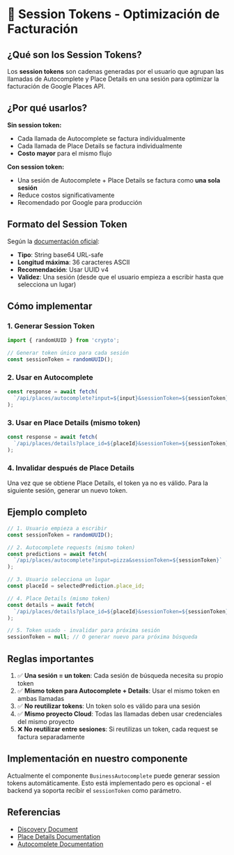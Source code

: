 # 🔐 Session Tokens - Optimización de Facturación

## ¿Qué son los Session Tokens?

Los **session tokens** son cadenas generadas por el usuario que agrupan las llamadas de Autocomplete y Place Details en una sesión para optimizar la facturación de Google Places API.

## ¿Por qué usarlos?

**Sin session token:**
- Cada llamada de Autocomplete se factura individualmente
- Cada llamada de Place Details se factura individualmente
- **Costo mayor** para el mismo flujo

**Con session token:**
- Una sesión de Autocomplete + Place Details se factura como **una sola sesión**
- Reduce costos significativamente
- Recomendado por Google para producción

## Formato del Session Token

Según la [documentación oficial](https://places.googleapis.com/$discovery/rest?version=v1):

- **Tipo**: String base64 URL-safe
- **Longitud máxima**: 36 caracteres ASCII
- **Recomendación**: Usar UUID v4
- **Validez**: Una sesión (desde que el usuario empieza a escribir hasta que selecciona un lugar)

## Cómo implementar

### 1. Generar Session Token

```typescript
import { randomUUID } from 'crypto';

// Generar token único para cada sesión
const sessionToken = randomUUID();
```

### 2. Usar en Autocomplete

```typescript
const response = await fetch(
  `/api/places/autocomplete?input=${input}&sessionToken=${sessionToken}`
);
```

### 3. Usar en Place Details (mismo token)

```typescript
const response = await fetch(
  `/api/places/details?place_id=${placeId}&sessionToken=${sessionToken}`
);
```

### 4. Invalidar después de Place Details

Una vez que se obtiene Place Details, el token ya no es válido. Para la siguiente sesión, generar un nuevo token.

## Ejemplo completo

```typescript
// 1. Usuario empieza a escribir
const sessionToken = randomUUID();

// 2. Autocomplete requests (mismo token)
const predictions = await fetch(
  `/api/places/autocomplete?input=pizza&sessionToken=${sessionToken}`
);

// 3. Usuario selecciona un lugar
const placeId = selectedPrediction.place_id;

// 4. Place Details (mismo token)
const details = await fetch(
  `/api/places/details?place_id=${placeId}&sessionToken=${sessionToken}`
);

// 5. Token usado - invalidar para próxima sesión
sessionToken = null; // O generar nuevo para próxima búsqueda
```

## Reglas importantes

1. ✅ **Una sesión = un token**: Cada sesión de búsqueda necesita su propio token
2. ✅ **Mismo token para Autocomplete + Details**: Usar el mismo token en ambas llamadas
3. ✅ **No reutilizar tokens**: Un token solo es válido para una sesión
4. ✅ **Mismo proyecto Cloud**: Todas las llamadas deben usar credenciales del mismo proyecto
5. ❌ **No reutilizar entre sesiones**: Si reutilizas un token, cada request se factura separadamente

## Implementación en nuestro componente

Actualmente el componente `BusinessAutocomplete` puede generar session tokens automáticamente. Esto está implementado pero es opcional - el backend ya soporta recibir el `sessionToken` como parámetro.

## Referencias

- [Discovery Document](https://places.googleapis.com/$discovery/rest?version=v1)
- [Place Details Documentation](https://developers.google.com/maps/documentation/places/web-service/place-details)
- [Autocomplete Documentation](https://developers.google.com/maps/documentation/places/web-service/autocomplete)
